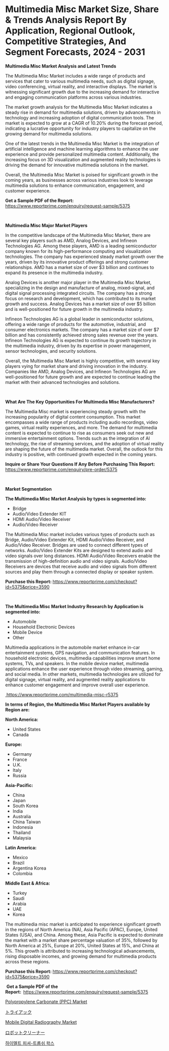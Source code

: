 <p><h1>Multimedia Misc Market Size, Share & Trends Analysis Report By Application, Regional Outlook, Competitive Strategies, And Segment Forecasts, 2024 - 2031</h1></p><p><strong>Multimedia Misc Market Analysis and Latest Trends</strong></p>
<p><p>The Multimedia Misc Market includes a wide range of products and services that cater to various multimedia needs, such as digital signage, video conferencing, virtual reality, and interactive displays. The market is witnessing significant growth due to the increasing demand for interactive and engaging communication platforms across various industries.</p><p>The market growth analysis for the Multimedia Misc Market indicates a steady rise in demand for multimedia solutions, driven by advancements in technology and increasing adoption of digital communication tools. The market is expected to grow at a CAGR of 10.20% during the forecast period, indicating a lucrative opportunity for industry players to capitalize on the growing demand for multimedia solutions.</p><p>One of the latest trends in the Multimedia Misc Market is the integration of artificial intelligence and machine learning algorithms to enhance the user experience and provide personalized multimedia content. Additionally, the increasing focus on 3D visualization and augmented reality technologies is driving the demand for innovative multimedia solutions in the market.</p><p>Overall, the Multimedia Misc Market is poised for significant growth in the coming years, as businesses across various industries look to leverage multimedia solutions to enhance communication, engagement, and customer experience.</p></p>
<p><strong>Get a Sample PDF of the Report:&nbsp;</strong> <a href="https://www.reportprime.com/enquiry/request-sample/5375">https://www.reportprime.com/enquiry/request-sample/5375</a></p>
<p>&nbsp;</p>
<p><strong>Multimedia Misc Major Market Players</strong></p>
<p><p>In the competitive landscape of the Multimedia Misc Market, there are several key players such as AMD, Analog Devices, and Infineon Technologies AG. Among these players, AMD is a leading semiconductor company known for its high-performance computing and visualization technologies. The company has experienced steady market growth over the years, driven by its innovative product offerings and strong customer relationships. AMD has a market size of over $3 billion and continues to expand its presence in the multimedia industry.</p><p>Analog Devices is another major player in the Multimedia Misc Market, specializing in the design and manufacture of analog, mixed-signal, and digital signal processing integrated circuits. The company has a strong focus on research and development, which has contributed to its market growth and success. Analog Devices has a market size of over $5 billion and is well-positioned for future growth in the multimedia industry.</p><p>Infineon Technologies AG is a global leader in semiconductor solutions, offering a wide range of products for the automotive, industrial, and consumer electronics markets. The company has a market size of over $7 billion and has consistently achieved strong sales revenue over the years. Infineon Technologies AG is expected to continue its growth trajectory in the multimedia industry, driven by its expertise in power management, sensor technologies, and security solutions.</p><p>Overall, the Multimedia Misc Market is highly competitive, with several key players vying for market share and driving innovation in the industry. Companies like AMD, Analog Devices, and Infineon Technologies AG are well-positioned for future growth and are expected to continue leading the market with their advanced technologies and solutions.</p></p>
<p>&nbsp;</p>
<p><strong>What Are The Key Opportunities For Multimedia Misc Manufacturers?</strong></p>
<p><p>The Multimedia Misc market is experiencing steady growth with the increasing popularity of digital content consumption. This market encompasses a wide range of products including audio recordings, video games, virtual reality experiences, and more. The demand for multimedia content is expected to continue to rise as consumers seek out new and immersive entertainment options. Trends such as the integration of AI technology, the rise of streaming services, and the adoption of virtual reality are shaping the future of the multimedia market. Overall, the outlook for this industry is positive, with continued growth expected in the coming years.</p></p>
<p><strong>Inquire or Share Your Questions If Any Before Purchasing This Report:</strong> <a href="https://www.reportprime.com/enquiry/pre-order/5375">https://www.reportprime.com/enquiry/pre-order/5375</a></p>
<p>&nbsp;</p>
<p><strong>Market Segmentation</strong></p>
<p><strong>The Multimedia Misc Market Analysis by types is segmented into:</strong></p>
<p><ul><li>Bridge</li><li>Audio/Video Extender KIT</li><li>HDMI Audio/Video Receiver</li><li>Audio/Video Receiver</li></ul></p>
<p><p>The Multimedia Misc market includes various types of products such as Bridge, Audio/Video Extender Kit, HDMI Audio/Video Receiver, and Audio/Video Receiver. Bridges are used to connect different types of networks. Audio/Video Extender Kits are designed to extend audio and video signals over long distances. HDMI Audio/Video Receivers enable the transmission of high-definition audio and video signals. Audio/Video Receivers are devices that receive audio and video signals from different sources and play them through a connected display or speaker system.</p></p>
<p><strong>Purchase this Report:&nbsp;</strong><a href="https://www.reportprime.com/checkout?id=5375&price=3590">https://www.reportprime.com/checkout?id=5375&price=3590</a></p>
<p>&nbsp;</p>
<p><strong>The Multimedia Misc Market Industry Research by Application is segmented into:</strong></p>
<p><ul><li>Automobile</li><li>Household Electronic Devices</li><li>Mobile Device</li><li>Other</li></ul></p>
<p><p>Multimedia applications in the automobile market enhance in-car entertainment systems, GPS navigation, and communication features. In household electronic devices, multimedia capabilities improve smart home systems, TVs, and speakers. In the mobile device market, multimedia applications enhance the user experience through video streaming, gaming, and social media. In other markets, multimedia technologies are utilized for digital signage, virtual reality, and augmented reality applications to enhance customer engagement and improve overall user experience.</p></p>
<p><a href="https://www.reportprime.com/multimedia-misc-r5375">&nbsp;https://www.reportprime.com/multimedia-misc-r5375</a></p>
<p><strong>In terms of Region, the Multimedia Misc Market Players available by Region are:</strong></p>
<p>
    <p> <strong> North America: </strong>
        <ul>
            <li>United States</li>
            <li>Canada</li>
        </ul>
        </p> 
    <p> <strong> Europe: </strong>
        <ul>
            <li>Germany</li>
            <li>France</li>
            <li>U.K.</li>
            <li>Italy</li>
            <li>Russia</li>
        </ul>
        </p> 
    <p> <strong> Asia-Pacific: </strong>
        <ul>
            <li>China</li>
            <li>Japan</li>
            <li>South Korea</li>
            <li>India</li>
            <li>Australia</li>
            <li>China Taiwan</li>
            <li>Indonesia</li>
            <li>Thailand</li>
            <li>Malaysia</li>
        </ul>
        </p> 
    <p> <strong> Latin America: </strong>
        <ul>
            <li>Mexico</li>
            <li>Brazil</li>
            <li>Argentina Korea</li>
            <li>Colombia</li>
        </ul>
        </p> 
    <p> <strong> Middle East & Africa: </strong>
        <ul>
            <li>Turkey</li>
            <li>Saudi</li>
            <li>Arabia</li>
            <li>UAE</li>
            <li>Korea</li>
        </ul>
    </p>
    </p>
<p><p>The multimedia misc market is anticipated to experience significant growth in the regions of North America (NA), Asia Pacific (APAC), Europe, United States (USA), and China. Among these, Asia Pacific is expected to dominate the market with a market share percentage valuation of 35%, followed by North America at 25%, Europe at 20%, United States at 15%, and China at 5%. This growth is attributed to increasing technological advancements, rising disposable incomes, and growing demand for multimedia products across these regions.</p></p>
<p><strong>Purchase this Report: </strong><a href="https://www.reportprime.com/checkout?id=5375&price=3590">https://www.reportprime.com/checkout?id=5375&price=3590</a></p>
<p>&nbsp;<strong>Get a Sample PDF of the Report:&nbsp;&nbsp;</strong><a href="https://www.reportprime.com/enquiry/request-sample/5375">https://www.reportprime.com/enquiry/request-sample/5375</a></p>
<p><strong></strong></p>
<p><p><a href="https://issuu.com/reportprime-2/docs/polypropylene-carbonate-ppc-market-_99cb5d37d408fc">Polypropylene Carbonate (PPC) Market</a></p><p><a href="https://medium.com/@mariek11927/%E3%83%88%E3%83%A9%E3%82%A4%E3%82%A2%E3%83%83%E3%82%AF%E5%B8%82%E5%A0%B4%E3%82%B7%E3%82%A7%E3%82%A2%E3%81%A8%E5%B8%82%E5%A0%B4%E5%88%86%E6%9E%90-%E6%88%90%E9%95%B7%E3%83%88%E3%83%AC%E3%83%B3%E3%83%89%E3%81%A8%E4%BA%88%E6%B8%AC-2024%E5%B9%B4%E3%81%8B%E3%82%892031%E5%B9%B4%E3%81%BE%E3%81%A7%E3%81%AE%E6%9C%9F%E9%96%93-026f7c6f6ff3">トライアック</a></p><p><a href="https://medium.com/@felipestehr/global-mobile-digital-radiography-industry-types-applications-market-players-regional-growth-f6c6e556108b">Mobile Digital Radiography Market</a></p><p><a href="https://medium.com/@leigh4852023/%E3%83%AD%E3%83%9C%E3%83%83%E3%83%88%E3%82%AF%E3%83%AA%E3%83%BC%E3%83%8A%E3%83%BC%E3%83%9E%E3%83%BC%E3%82%B1%E3%83%83%E3%83%88-%E3%82%B0%E3%83%AD%E3%83%BC%E3%83%90%E3%83%AB%E5%B8%82%E5%A0%B4%E3%81%AE%E5%8B%95%E5%90%91%E3%81%A8%E5%B8%82%E5%A0%B4%E4%BA%88%E6%B8%AC-2024%E5%B9%B4-2031%E5%B9%B4-9c7164423b47">ロボットクリーナー</a></p><p><a href="https://github.com/vss5505pa7z1p/Market-Research-Report-List-4/blob/main/1181095104473.md">하이멜트 피셔-트롭쉬 왁스</a></p></p>